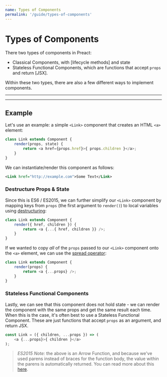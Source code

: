 ```yaml
---
name: Types of Components
permalink: '/guide/types-of-components'
---
```


# Types of Components<!-- omit in toc -->

There two types of components in Preact:

- Classical Components, with [lifecycle methods] and state
- Stateless Functional Components, which are functions that accept `props` and return [JSX].

Within these two types, there are also a few different ways to implement components.

---

<toc></toc>

---

## Example

Let's use an example: a simple `<Link>` component that creates an HTML `<a>` element:

```js
class Link extends Component {
	render(props, state) {
		return <a href={props.href}>{ props.children }</a>;
	}
}
```

We can instantiate/render this component as follows:

```xml
<Link href="http://example.com">Some Text</Link>
```


### Destructure Props & State

Since this is ES6 / ES2015, we can further simplify our `<Link>` component by mapping keys from `props` (the first argument to `render()`) to local variables using [destructuring](https://github.com/lukehoban/es6features#destructuring):

```js
class Link extends Component {
	render({ href, children }) {
		return <a {...{ href, children }} />;
	}
}
```

If we wanted to copy _all_ of the `props` passed to our `<Link>` component onto the `<a>` element, we can use the [spread operator](https://developer.mozilla.org/en-US/docs/Web/JavaScript/Reference/Operators/Spread_operator):

```js
class Link extends Component {
	render(props) {
		return <a {...props} />;
	}
}
```


### Stateless Functional Components

Lastly, we can see that this component does not hold state - we can render the component with the same props and get the same result each time.  When this is the case, it's often best to use a Stateless Functional Component. These are just functions that accept `props` as an argument, and return JSX.

```js
const Link = ({ children, ...props }) => (
	<a {...props}>{ children }</a>
);
```

> *ES2015 Note:* the above is an Arrow Function, and because we've used parens instead of braces for the function body, the value within the parens is automatically returned. You can read more about this [here](https://github.com/lukehoban/es6features#arrows).

